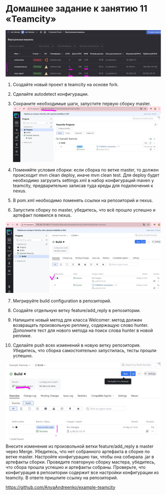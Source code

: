 # Домашнее задание к занятию 11 «Teamcity»

![](../img/team1.JPG)
1. Создайте новый проект в teamcity на основе fork.
  
2. Сделайте autodetect конфигурации.

3. Сохраните необходимые шаги, запустите первую сборку master.
![](../img/team2.JPG)

4. Поменяйте условия сборки: если сборка по ветке master, то должен происходит mvn clean deploy, иначе mvn clean test.
Для deploy будет необходимо загрузить settings.xml в набор конфигураций maven у teamcity, предварительно записав туда креды для подключения к nexus.

5. В pom.xml необходимо поменять ссылки на репозиторий и nexus.

6. Запустите сборку по master, убедитесь, что всё прошло успешно и артефакт появился в nexus.

![](../img/team3.JPG)
   
7. Мигрируйте build configuration в репозиторий.

8. Создайте отдельную ветку feature/add_reply в репозитории.

9. Напишите новый метод для класса Welcomer: метод должен возвращать произвольную реплику, содержащую слово hunter.
Дополните тест для нового метода на поиск слова hunter в новой реплике.

10. Сделайте push всех изменений в новую ветку репозитория.
Убедитесь, что сборка самостоятельно запустилась, тесты прошли успешно.

![](../img/team4.JPG)
Внесите изменения из произвольной ветки feature/add_reply в master через Merge.
Убедитесь, что нет собранного артефакта в сборке по ветке master.
Настройте конфигурацию так, чтобы она собирала .jar в артефакты сборки.
Проведите повторную сборку мастера, убедитесь, что сбора прошла успешно и артефакты собраны.
Проверьте, что конфигурация в репозитории содержит все настройки конфигурации из teamcity.
В ответе пришлите ссылку на репозиторий.

https://github.com/AnyaAndreenko/example-teamcity
